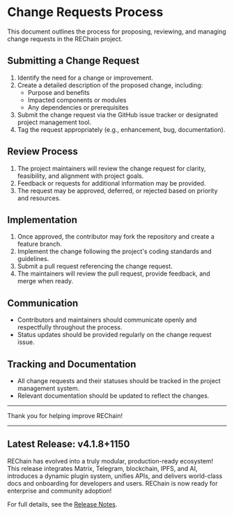 # Change Requests Process

This document outlines the process for proposing, reviewing, and managing change requests in the REChain project.

## Submitting a Change Request

1. Identify the need for a change or improvement.
2. Create a detailed description of the proposed change, including:
   - Purpose and benefits
   - Impacted components or modules
   - Any dependencies or prerequisites
3. Submit the change request via the GitHub issue tracker or designated project management tool.
4. Tag the request appropriately (e.g., enhancement, bug, documentation).

## Review Process

1. The project maintainers will review the change request for clarity, feasibility, and alignment with project goals.
2. Feedback or requests for additional information may be provided.
3. The request may be approved, deferred, or rejected based on priority and resources.

## Implementation

1. Once approved, the contributor may fork the repository and create a feature branch.
2. Implement the change following the project's coding standards and guidelines.
3. Submit a pull request referencing the change request.
4. The maintainers will review the pull request, provide feedback, and merge when ready.

## Communication

- Contributors and maintainers should communicate openly and respectfully throughout the process.
- Status updates should be provided regularly on the change request issue.

## Tracking and Documentation

- All change requests and their statuses should be tracked in the project management system.
- Relevant documentation should be updated to reflect the changes.

---

Thank you for helping improve REChain!

---

## Latest Release: v4.1.8+1150

REChain has evolved into a truly modular, production-ready ecosystem! This release integrates Matrix, Telegram, blockchain, IPFS, and AI, introduces a dynamic plugin system, unifies APIs, and delivers world-class docs and onboarding for developers and users. REChain is now ready for enterprise and community adoption!

For full details, see the [Release Notes](RELEASE_NOTES.md).
